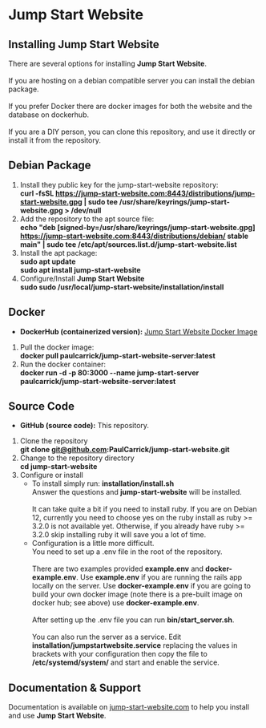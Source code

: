 # Jump Start Website

## Installing Jump Start Website
There are several options for installing **Jump Start Website**.\
\
If you are hosting on a debian compatible server you can install
the debian package.\
\
If you prefer Docker there are docker images for both the website
and the database on dockerhub.\
\
If you are a DIY person, you can clone this repository, and use it
directly or install it from the repository.

## Debian Package
1) Install they public key for the jump-start-website repository:\
   **curl -fsSL https://jump-start-website.com:8443/distributions/jump-start-website.gpg | sudo tee /usr/share/keyrings/jump-start-website.gpg > /dev/null**
2) Add the repository to the apt source file:\
   **echo "deb [signed-by=/usr/share/keyrings/jump-start-website.gpg] https://jump-start-website.com:8443/distributions/debian/ stable main" | sudo tee /etc/apt/sources.list.d/jump-start-website.list**
3) Install the apt package:\
   **sudo apt update**\
   **sudo apt install jump-start-website**
4) Configure/Install **Jump Start Website**\
   **sudo sudo /usr/local/jump-start-website/installation/install**

## Docker
- **DockerHub (containerized version):** [Jump Start Website Docker Image](https://hub.docker.com/repository/docker/paulcarrick/jump-start-website-server/tags/latest/sha256-a847743b1016adf7dd1a3ff369f032fa3a7dac97ef226924e08f5e28e5a2faa4)
1) Pull the docker image:\
   **docker pull paulcarrick/jump-start-website-server:latest**
2) Run the docker container:\
   **docker run -d -p 80:3000 --name jump-start-server paulcarrick/jump-start-website-server:latest**

## Source Code
- **GitHub (source code):** This repository.
1) Clone the repository\
   **git clone git@github.com:PaulCarrick/jump-start-website.git**
2) Change to the repository directory\
   **cd jump-start-website**
3) Configure or install
   * To install simply run: **installation/install.sh**\
   Answer the questions and **jump-start-website** will be installed.\
   \
   It can take quite a bit if you need to install ruby. If you are on Debian 12,
   currently you need to choose yes on the ruby install as ruby >= 3.2.0
   is not available yet. Otherwise, if you already have ruby >= 3.2.0
   skip installing ruby it will save you a lot of time.
   * Configuration is a little more difficult.\
   You need to set up a .env file in the root of the repository.\
   \
   There are two examples provided **example.env** and **docker-example.env**.
   Use **example.env** if you are running the rails app locally on the server.
   Use **docker-example.env** if you are going to build your own docker image
   (note there is a pre-built image on docker hub; see above) use **docker-example.env**.\
   \
   After setting up the .env file you can run **bin/start_server.sh**.\
   \
   You can also run the server as a service. Edit **installation/jumpstartwebsite.service**
   replacing the values in brackets with your configuration then copy the file to
   **/etc/systemd/system/** and start and enable the service.

## Documentation & Support  
Documentation is available on [jump-start-website.com](https://jump-start-website.com) to help you install and use **Jump Start Website**.

